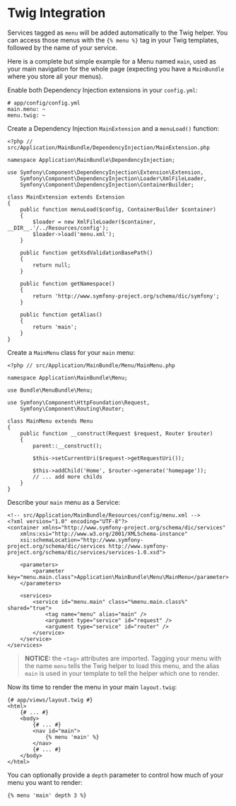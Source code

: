 Twig Integration
================

Services tagged as `menu` will be added automatically to the Twig helper. You
can access those menus with the `{% menu %}` tag in your Twig templates,
followed by the name of your service. 

Here is a complete but simple example for a Menu named `main`, used as your
main navigation for the whole page (expecting you have a `MainBundle` where you
store all your menus).

Enable both Dependency Injection extensions in your `config.yml`:

    # app/config/config.yml
    main.menu: ~
    menu.twig: ~


Create a Dependency Injection `MainExtension` and a `menuLoad()` function:

    <?php // src/Application/MainBundle/DependencyInjection/MainExtension.php
    
    namespace Application\MainBundle\DependencyInjection;
    
    use Symfony\Component\DependencyInjection\Extension\Extension,
        Symfony\Component\DependencyInjection\Loader\XmlFileLoader,
        Symfony\Component\DependencyInjection\ContainerBuilder;
    
    class MainExtension extends Extension
    {
        public function menuLoad($config, ContainerBuilder $container)
        {
            $loader = new XmlFileLoader($container, __DIR__.'/../Resources/config');
            $loader->load('menu.xml');
        }
        
        public function getXsdValidationBasePath()
        {
            return null;
        }
        
        public function getNamespace()
        {
            return 'http://www.symfony-project.org/schema/dic/symfony';
        }
        
        public function getAlias()
        {
            return 'main';
        }
    }


Create a `MainMenu` class for your `main` menu:

    <?php // src/Application/MainBundle/Menu/MainMenu.php
    
    namespace Application\MainBundle\Menu;
    
    use Bundle\MenuBundle\Menu;
    
    use Symfony\Component\HttpFoundation\Request,
        Symfony\Component\Routing\Router;
    
    class MainMenu extends Menu
    {
        public function __construct(Request $request, Router $router)
        {
            parent::__construct();
            
            $this->setCurrentUri($request->getRequestUri());
            
            $this->addChild('Home', $router->generate('homepage'));
            // ... add more childs
        }
    }


Describe your `main` menu as a Service:

    <!-- src/Application/MainBundle/Resources/config/menu.xml -->
    <?xml version="1.0" encoding="UTF-8"?>
    <container xmlns="http://www.symfony-project.org/schema/dic/services"
        xmlns:xsi="http://www.w3.org/2001/XMLSchema-instance"
        xsi:schemaLocation="http://www.symfony-project.org/schema/dic/services http://www.symfony-project.org/schema/dic/services/services-1.0.xsd">
        
        <parameters>
            <parameter key="menu.main.class">Application\MainBundle\Menu\MainMenu</parameter>
        </parameters>
        
        <services>
            <service id="menu.main" class="%menu.main.class%" shared="true">
                <tag name="menu" alias="main" />
                <argument type="service" id="request" />
                <argument type="service" id="router" />
            </service>
        </service>
    </services>

> **NOTICE:** the `<tag>` attributes are imported. Tagging your menu with the
> name `menu` tells the Twig helper to load this menu, and the alias `main` is
> used in your template to tell the helper which one to render.


Now its time to render the menu in your main `layout.twig`:

    {# app/views/layout.twig #}
    <html>
        {# ... #}
        <body>
            {# ... #}
            <nav id="main">
                {% menu 'main' %}
            </nav>
            {# ... #}
        </body>
    </html>


You can optionally provide a `depth` parameter to control how much of your menu
you want to render:

    {% menu 'main' depth 3 %}

